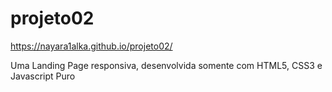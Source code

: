 # projeto02 
https://nayara1alka.github.io/projeto02/

Uma Landing Page responsiva, desenvolvida somente com HTML5, CSS3 e Javascript Puro

